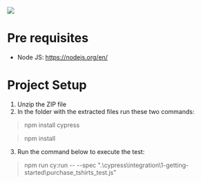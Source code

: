 ![](https://github.com/marcelodebittencourt/YieldStreet_APIAutomationTest_JS_Axios/.github/workflows/tests/badge.svg)

# Pre requisites
* Node JS: https://nodejs.org/en/

# Project Setup
1. Unzip the ZIP file
2. In the folder with the extracted files run these two commands:
>npm install cypress

>npm install
3.  Run the command below to execute the test:

> npm run cy:run -- --spec ".\cypress\integration\1-getting-started\purchase_tshirts_test.js"